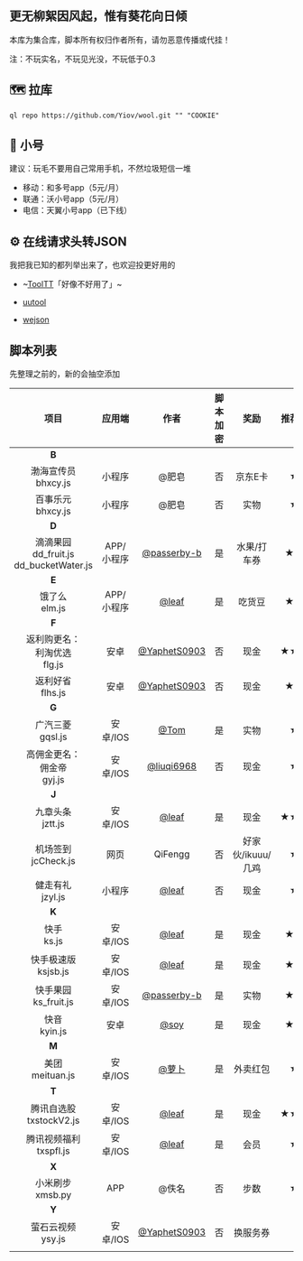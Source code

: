## 更无柳絮因风起，惟有葵花向日倾

本库为集合库，脚本所有权归作者所有，请勿恶意传播或代挂！

注：不玩实名，不玩见光没，不玩低于0.3


## :world_map: 拉库

    ql repo https://github.com/Yiov/wool.git "" "COOKIE"


## :loudspeaker: 小号

建议：玩毛不要用自己常用手机，不然垃圾短信一堆

* 移动：和多号app（5元/月）
* 联通：沃小号app（5元/月）
* 电信：天翼小号app（已下线）



## :gear: 在线请求头转JSON

我把我已知的都列举出来了，也欢迎投更好用的

* ~[ToolTT](https://tooltt.com/header2json/)「好像不好用了」~

* [uutool](https://uutool.cn/header2json/)

* [wejson](https://wejson.cn/header2json/)




## 脚本列表

先整理之前的，新的会抽空添加


| 项目 | 应用端 | 作者 | 脚本加密 | 奖励 | 推荐指数 |
| :-: | :-: | :-: | :-: | :-: | :-: |
| **B** |
| 渤海宣传员<br>bhxcy.js | 小程序 | @肥皂 | 否 | 京东E卡 | ★★ |
| 百事乐元<br>bhxcy.js | 小程序 | @肥皂 | 否 | 实物 | ★★ |
| **D** |
| 滴滴果园<br>dd_fruit.js<br>dd_bucketWater.js | APP/小程序 | [@passerby-b](https://github.com/passerby-b/didi_fruit/) | 是 | 水果/打车券 | ★★★ |
| **E** |
| 饿了么<br>elm.js | APP/小程序 | [@leaf](https://github.com/leafTheFish/DeathNote) | 是 | 吃货豆 | ★★★ |
| **F** |
| 返利购更名：<br>利淘优选<br>flg.js | 安卓 | [@YaphetS0903](https://github.com/YaphetS0903/JStest) | 否 | 现金 | ★★★★ |
| 返利好省<br>flhs.js | 安卓 | [@YaphetS0903](https://github.com/YaphetS0903/JStest) | 否 | 现金 | ★★★ |
| **G** |
| 广汽三菱<br>gqsl.js | 安卓/IOS | [@Tom](https://github.com/xl2101200/-/) | 是 | 实物 | ★★ |
| 高佣金更名：<br>佣金帝<br>gyj.js | 安卓/IOS | [@liuqi6968](https://github.com/liuqi6968/-) | 否 | 现金 | ★★ |
| **J** |
| 九章头条<br>jztt.js | 安卓/IOS | [@leaf](https://github.com/leafTheFish/DeathNote) | 是 | 现金 | ★★★★ |
| 机场签到<br>jcCheck.js | 网页 | QiFengg | 否 | 好家伙/ikuuu/几鸡 | ★★ |
| 健走有礼<br>jzyl.js | 小程序 | [@leaf](https://github.com/leafTheFish/DeathNote) | 否 | 现金 | ★★ |
| **K** |
| 快手<br>ks.js | 安卓/IOS | [@leaf](https://github.com/leafTheFish/DeathNote) | 是 | 现金 | ★★★ |
| 快手极速版<br>ksjsb.js | 安卓/IOS | [@leaf](https://github.com/leafTheFish/DeathNote) | 是 | 现金 | ★★★ |
| 快手果园<br>ks_fruit.js | 安卓/IOS | [@passerby-b](https://github.com/passerby-b/didi_fruit/) | 是 | 实物 | ★★★ |
| 快音<br>kyin.js | 安卓 | [@soy](https://github.com/soytool/script) | 是 | 现金 | ★★★ |
| **M** |
| 美团<br>meituan.js | 安卓/IOS | [@萝卜](https://gitlab.luobook.fun/root/script/tree/master) | 是 | 外卖红包 | ★★ |
| **T** |
| 腾讯自选股<br>txstockV2.js | 安卓/IOS | [@leaf](https://github.com/leafTheFish/DeathNote) | 是 | 现金 | ★★★★ |
| 腾讯视频福利<br>txspfl.js | 安卓/IOS | [@leaf](https://github.com/leafTheFish/DeathNote) | 是 | 会员 | ★★ |
| **X** |
| 小米刷步<br>xmsb.py | APP | @佚名 | 否 | 步数 | ★★ |
| **Y** |
| 萤石云视频<br>ysy.js | 安卓/IOS | [@YaphetS0903](https://github.com/YaphetS0903/JStest) | 否 | 换服务券 | ★ |
|  |